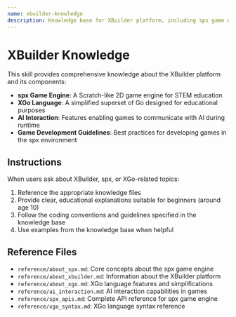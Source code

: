 ```yaml
---
name: xbuilder-knowledge
description: Knowledge base for XBuilder platform, including spx game engine APIs, XGo language syntax, AI interaction features, and game development guidelines. Use this skill when working with XBuilder projects, spx games, or when users need guidance on XGo programming, sprite development, or AI-powered game features.
---
```


# XBuilder Knowledge

This skill provides comprehensive knowledge about the XBuilder platform and its components:

- **spx Game Engine**: A Scratch-like 2D game engine for STEM education
- **XGo Language**: A simplified superset of Go designed for educational purposes
- **AI Interaction**: Features enabling games to communicate with AI during runtime
- **Game Development Guidelines**: Best practices for developing games in the spx environment

## Instructions

When users ask about XBuilder, spx, or XGo-related topics:

1. Reference the appropriate knowledge files
2. Provide clear, educational explanations suitable for beginners (around age 10)
3. Follow the coding conventions and guidelines specified in the knowledge base
4. Use examples from the knowledge base when helpful

## Reference Files

- `reference/about_spx.md`: Core concepts about the spx game engine
- `reference/about_xbuilder.md`: Information about the XBuilder platform
- `reference/about_xgo.md`: XGo language features and simplifications
- `reference/ai_interaction.md`: AI interaction capabilities in games
- `reference/spx_apis.md`: Complete API reference for spx game engine
- `reference/xgo_syntax.md`: XGo language syntax reference

